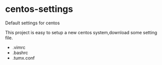 # centos-settings
Default settings for centos

This project is easy to setup a new centos system,download some setting file.

* .vimrc
* .bashrc
* .tumx.conf
